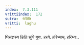 ```yaml
---
index:  7.3.111
vrittiindex:  172
sutra:  घेर्ङिति
vritti:  laghu 
---
```


घिसंज्ञस्य ङिति सुपि गुणः. हरये. हरिभ्याम्. हरिभ्यः..

